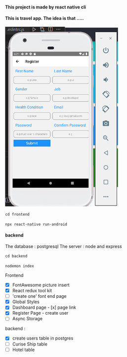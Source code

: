 #### This project is made by react native cli

#### This is travel app. The idea is that .....

![Alt text](./native.png?raw=true "Title")

```
cd frontend

npx react-native run-android

```

#### backend

The database : postgresql
The server : node and express

```
cd backend

nodemon index
```

Frontend

- [x] FontAwesome picture insert
- [x] React redux tool kit
- [ ] 'create one' font end page
- [x] Global Styles
- [x] Dashboard page - [x] page link
- [x] Register Page - create user
- [ ] Async Storage

backend :

- [x] create users table in postgres
- [ ] Curise Ship table
- [ ] Hotel table
